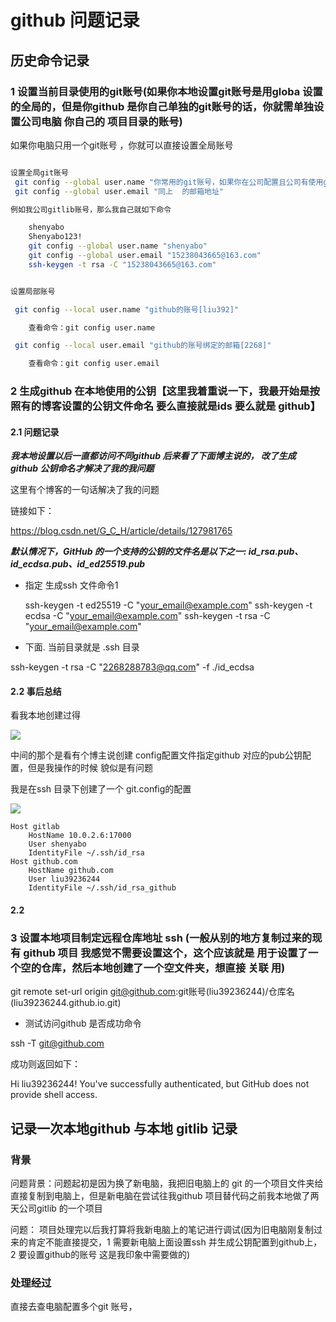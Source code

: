 # github 问题记录


## 历史命令记录



### 1 设置当前目录使用的git账号(如果你本地设置git账号是用globa 设置的全局的，但是你github 是你自己单独的git账号的话，你就需单独设置公司电脑 你自己的 项目目录的账号)

如果你电脑只用一个git账号 ，你就可以直接设置全局账号

```sh

设置全局git账号
 git config --global user.name "你常用的git账号，如果你在公司配置且公司有使用git 进行项目管理，则你可以设置全局设置公司gitlib 等 git账号"
 git config --global user.email "同上  的邮箱地址"

例如我公司gitlib账号，那么我自己就如下命令

    shenyabo
    Shenyabo123!
    git config --global user.name "shenyabo"
    git config --global user.email "15238043665@163.com"
    ssh-keygen -t rsa -C "15238043665@163.com"


设置局部账号

 git config --local user.name "github的账号[liu392]"

    查看命令：git config user.name

 git config --local user.email "github的账号绑定的邮箱[2268]"

    查看命令：git config user.email
```


### 2 生成github 在本地使用的公钥【这里我着重说一下，我最开始是按照有的博客设置的公钥文件命名  要么直接就是ids 要么就是 github】

#### 2.1 问题记录

***我本地设置以后一直都访问不同github 后来看了下面博主说的， 改了生成 github 公钥命名才解决了我的我问题***


这里有个博客的一句话解决了我的问题

链接如下：

https://blog.csdn.net/G_C_H/article/details/127981765

***默认情况下，GitHub 的一个支持的公钥的文件名是以下之一: id_rsa.pub、id_ecdsa.pub、id_ed25519.pub***




* 指定 生成ssh 文件命令1 

    ssh-keygen -t ed25519 -C "your_email@example.com"
    ssh-keygen -t ecdsa -C "your_email@example.com"
    ssh-keygen -t rsa -C "your_email@example.com"

 * 下面. 当前目录就是 .ssh 目录



 ssh-keygen -t rsa -C "2268288783@qq.com" -f ./id_ecdsa  


#### 2.2 事后总结


 看我本地创建过得

![](assets/004/01/02/02-1717727519420.png)


中间的那个是看有个博主说创建 config配置文件指定github 对应的pub公钥配置，但是我操作的时候 貌似是有问题

我是在ssh 目录下创建了一个 git.config的配置

![](assets/004/01/02/02-1717728848585.png)


```
Host gitlab
	HostName 10.0.2.6:17000
	User shenyabo
	IdentityFile ~/.ssh/id_rsa
Host github.com
	HostName github.com
	User liu39236244
	IdentityFile ~/.ssh/id_rsa_github
```


#### 2.2 




### 3 设置本地项目制定远程仓库地址 ssh (一般从别的地方复制过来的现有 github 项目 我感觉不需要设置这个，这个应该就是 用于设置了一个空的仓库，然后本地创建了一个空文件夹，想直接 关联 用)

git remote set-url origin git@github.com:git账号(liu39236244)/仓库名(liu39236244.github.io.git)


* 测试访问github 是否成功命令


ssh -T git@github.com

成功则返回如下：

Hi liu39236244! You've successfully authenticated, but GitHub does not provide shell access.




## 记录一次本地github 与本地 gitlib 记录


### 背景

问题背景：问题起初是因为换了新电脑，我把旧电脑上的 git 的一个项目文件夹给直接复制到电脑上，但是新电脑在尝试往我github 项目替代码之前我本地做了两天公司gitlib 的一个项目

问题： 项目处理完以后我打算将我新电脑上的笔记进行调试(因为旧电脑刚复制过来的肯定不能直接提交，1 需要新电脑上面设置ssh 并生成公钥配置到github上，2 要设置github的账号 这是我印象中需要做的) 


### 处理经过

直接去查电脑配置多个git 账号，

